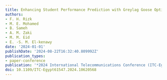 ```yaml
---
title: Enhancing Student Performance Prediction with Greylag Goose Optimization Algorithm
authors:
- F. H. Rizk
- M. E. Mohamed
- B. Sameh
- A. M. Zaki
- M. M. Eid
- E. -S. M. El-kenawy
date: '2024-01-01'
publishDate: '2024-08-22T16:32:40.809992Z'
publication_types:
- paper-conference
publication: '*2024 International Telecommunications Conference (ITC-Egypt)*'
doi: 10.1109/ITC-Egypt61547.2024.10620568
---
```

